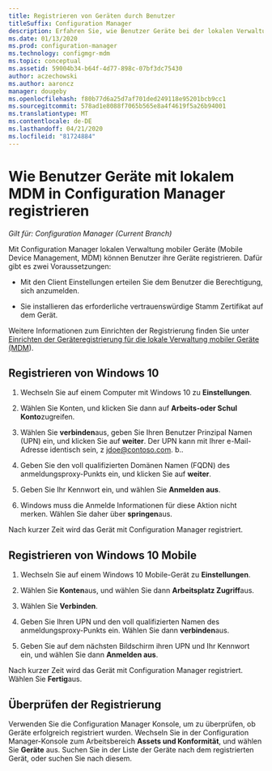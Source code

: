 ```yaml
---
title: Registrieren von Geräten durch Benutzer
titleSuffix: Configuration Manager
description: Erfahren Sie, wie Benutzer Geräte bei der lokalen Verwaltung mobiler Geräte (Mobile Device Management, MDM) in Configuration Manager registrieren.
ms.date: 01/13/2020
ms.prod: configuration-manager
ms.technology: configmgr-mdm
ms.topic: conceptual
ms.assetid: 59004b34-b64f-4d77-898c-07bf3dc75430
author: aczechowski
ms.author: aaroncz
manager: dougeby
ms.openlocfilehash: f80b77d6a25d7af701ded249118e95201bcb9cc1
ms.sourcegitcommit: 578ad1e8088f7065b565e8a4f4619f5a26b94001
ms.translationtype: MT
ms.contentlocale: de-DE
ms.lasthandoff: 04/21/2020
ms.locfileid: "81724884"
---
```

# <a name="how-users-enroll-devices-with-on-premises-mdm-in-configuration-manager"></a>Wie Benutzer Geräte mit lokalem MDM in Configuration Manager registrieren

*Gilt für: Configuration Manager (Current Branch)*

Mit Configuration Manager lokalen Verwaltung mobiler Geräte (Mobile Device Management, MDM) können Benutzer ihre Geräte registrieren. Dafür gibt es zwei Voraussetzungen:

- Mit den Client Einstellungen erteilen Sie dem Benutzer die Berechtigung, sich anzumelden.

- Sie installieren das erforderliche vertrauenswürdige Stamm Zertifikat auf dem Gerät.

Weitere Informationen zum Einrichten der Registrierung finden Sie unter [Einrichten der Geräteregistrierung für die lokale Verwaltung mobiler Geräte (MDM](../get-started/set-up-device-enrollment-on-premises-mdm.md)).

## <a name="enroll-windows-10"></a><a name="bkmk_enrollDesk"></a>Registrieren von Windows 10

1. Wechseln Sie auf einem Computer mit Windows 10 zu **Einstellungen**.

1. Wählen Sie Konten, und klicken Sie dann auf **Arbeits-oder Schul** **Konto**zugreifen.

1. Wählen Sie **verbinden**aus, geben Sie Ihren Benutzer Prinzipal Namen (UPN) ein, und klicken Sie auf **weiter**. Der UPN kann mit Ihrer e-Mail-Adresse identisch sein, z jdoe@contoso.com. b..

1. Geben Sie den voll qualifizierten Domänen Namen (FQDN) des anmeldungsproxy-Punkts ein, und klicken Sie auf **weiter**.

1. Geben Sie Ihr Kennwort ein, und wählen Sie **Anmelden aus**.

1. Windows muss die Anmelde Informationen für diese Aktion nicht merken. Wählen Sie daher über **springen**aus.

Nach kurzer Zeit wird das Gerät mit Configuration Manager registriert.

## <a name="enroll-windows-10-mobile"></a><a name="bkmk_enrollMob"></a>Registrieren von Windows 10 Mobile

1. Wechseln Sie auf einem Windows 10 Mobile-Gerät zu **Einstellungen**.

1. Wählen Sie **Konten**aus, und wählen Sie dann **Arbeitsplatz Zugriff**aus.

1. Wählen Sie **Verbinden**.

1. Geben Sie Ihren UPN und den voll qualifizierten Namen des anmeldungsproxy-Punkts ein. Wählen Sie dann **verbinden**aus.

1. Geben Sie auf dem nächsten Bildschirm ihren UPN und Ihr Kennwort ein, und wählen Sie dann **Anmelden aus**.

Nach kurzer Zeit wird das Gerät mit Configuration Manager registriert. Wählen Sie **Fertig**aus.

## <a name="verify-enrollment"></a><a name="bkmk_verify"></a>Überprüfen der Registrierung

Verwenden Sie die Configuration Manager Konsole, um zu überprüfen, ob Geräte erfolgreich registriert wurden. Wechseln Sie in der Configuration Manager-Konsole zum Arbeitsbereich **Assets und Konformität**, und wählen Sie **Geräte** aus. Suchen Sie in der Liste der Geräte nach dem registrierten Gerät, oder suchen Sie nach diesem.
